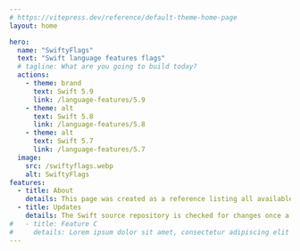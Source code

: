 ```yaml
---
# https://vitepress.dev/reference/default-theme-home-page
layout: home

hero:
  name: "SwiftyFlags"
  text: "Swift language features flags"
  # tagline: What are you going to build today?
  actions:
    - theme: brand
      text: Swift 5.9
      link: /language-features/5.9
    - theme: alt
      text: Swift 5.8
      link: /language-features/5.8
    - theme: alt
      text: Swift 5.7
      link: /language-features/5.7
  image:
    src: /swiftyflags.webp
    alt: SwiftyFlags
features:
  - title: About
    details: This page was created as a reference listing all available compiler flags for upcoming and experimental features. Stable features are also listed per toolchain version.
  - title: Updates
    details: The Swift source repository is checked for changes once a day.
#   - title: Feature C
#     details: Lorem ipsum dolor sit amet, consectetur adipiscing elit
---
```


<style>
:root {
  --vp-home-hero-name-color: transparent;
  --vp-home-hero-name-background: -webkit-linear-gradient(120deg, #bd34fe 30%, #F05137);

  --vp-home-hero-image-background-image: linear-gradient(-45deg, #bd34fe 50%, #F05137 50%);
  --vp-home-hero-image-filter: blur(44px);
}

@media (min-width: 640px) {
  :root {
    --vp-home-hero-image-filter: blur(56px);
  }
}

@media (min-width: 960px) {
  :root {
    --vp-home-hero-image-filter: blur(68px);
  }
}
</style>

<aside data-fbb-feedback="94aba706-e846-4be0-87fe-c1367d069155"
data-fbb-widget:title="Get in touch"
data-fbb-widget:text-placeholder="Message"
data-fbb-widget:primary-color="#F05137"
data-fbb-widget:primary-dark-color="#F05137"
data-fbb-widget:hover-dark-color="#F69787"
data-fbb-widget:hover-color="#F69787"
/>

